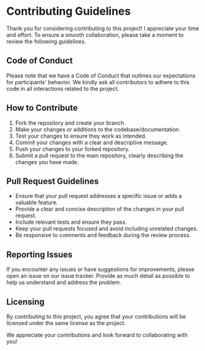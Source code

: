 
# Contributing Guidelines

Thank you for considering contributing to this project! I appreciate your time and effort. To ensure a smooth collaboration, please take a moment to review the following guidelines.

## Code of Conduct

Please note that we have a  Code of Conduct  that outlines our expectations for participants' behavior. We kindly ask all contributors to adhere to this code in all interactions related to the project.

## How to Contribute

1.  Fork the repository and create your branch.
2.  Make your changes or additions to the codebase/documentation.
3.  Test your changes to ensure they work as intended.
4.  Commit your changes with a clear and descriptive message.
5.  Push your changes to your forked repository.
6.  Submit a pull request to the main repository, clearly describing the changes you have made.

## Pull Request Guidelines

-   Ensure that your pull request addresses a specific issue or adds a valuable feature.
-   Provide a clear and concise description of the changes in your pull request.
-   Include relevant tests and ensure they pass.
-   Keep your pull requests focused and avoid including unrelated changes.
-   Be responsive to comments and feedback during the review process.

## Reporting Issues

If you encounter any issues or have suggestions for improvements, please  open an issue  on our issue tracker. Provide as much detail as possible to help us understand and address the problem.

## Licensing

By contributing to this project, you agree that your contributions will be licensed under the same  license  as the project.

We appreciate your contributions and look forward to collaborating with you!